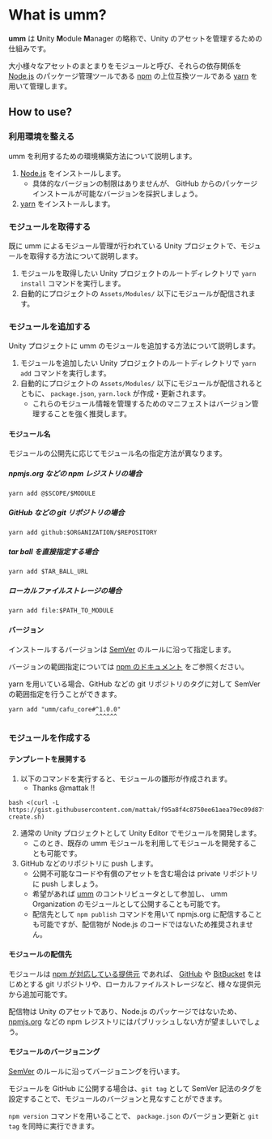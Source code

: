# What is umm?

**umm** は **U**nity **M**odule **M**anager の略称で、Unity のアセットを管理するための仕組みです。

大小様々なアセットのまとまりをモジュールと呼び、それらの依存関係を [Node.js](https://nodejs.org/) のパッケージ管理ツールである [npm](https://docs.npmjs.com/) の上位互換ツールである [yarn](https://yarnpkg.com/) を用いて管理します。

## How to use?

### 利用環境を整える

umm を利用するための環境構築方法について説明します。

1. [Node.js](https://nodejs.org/) をインストールします。
    * 具体的なバージョンの制限はありませんが、 GitHub からのパッケージインストールが可能なバージョンを採択しましょう。
1. [yarn](https://yarnpkg.com/) をインストールします。

### モジュールを取得する

既に umm によるモジュール管理が行われている Unity プロジェクトで、モジュールを取得する方法について説明します。

1. モジュールを取得したい Unity プロジェクトのルートディレクトリで `yarn install` コマンドを実行します。
1. 自動的にプロジェクトの `Assets/Modules/` 以下にモジュールが配信されます。

### モジュールを追加する

Unity プロジェクトに umm のモジュールを追加する方法について説明します。

1. モジュールを追加したい Unity プロジェクトのルートディレクトリで `yarn add` コマンドを実行します。
1. 自動的にプロジェクトの `Assets/Modules/` 以下にモジュールが配信されるとともに、 `package.json`, `yarn.lock` が作成・更新されます。
    * これらのモジュール情報を管理するためのマニフェストはバージョン管理することを強く推奨します。

#### モジュール名

モジュールの公開先に応じてモジュール名の指定方法が異なります。

##### npmjs.org などの npm レジストリの場合

```shell
yarn add @$SCOPE/$MODULE
```

##### GitHub などの git リポジトリの場合

```shell
yarn add github:$ORGANIZATION/$REPOSITORY
```

##### tar ball を直接指定する場合

```shell
yarn add $TAR_BALL_URL
```

##### ローカルファイルストレージの場合

```shell
yarn add file:$PATH_TO_MODULE
```

#### バージョン

インストールするバージョンは [SemVer](https://semver.org) のルールに沿って指定します。

バージョンの範囲指定については [npm のドキュメント](https://docs.npmjs.com/files/package.json#dependencies) をご参照ください。

yarn を用いている場合、GitHub などの git リポジトリのタグに対して SemVer の範囲指定を行うことができます。

```shell
yarn add "umm/cafu_core#^1.0.0"
                        ^^^^^^
```

### モジュールを作成する

#### テンプレートを展開する

1. 以下のコマンドを実行すると、モジュールの雛形が作成されます。
    * Thanks @mattak !!

```shell
bash <(curl -L https://gist.githubusercontent.com/mattak/f95a8f4c8750ee61aea79ec09d87f659/raw/e2313c98c9420ecb340b763a90de09e23f8b5602/umm-create.sh)
```

2. 通常の Unity プロジェクトとして Unity Editor でモジュールを開発します。
    * このとき、既存の umm モジュールを利用してモジュールを開発することも可能です。
2. GitHub などのリポジトリに push します。
    * 公開不可能なコードや有償のアセットを含む場合は private リポジトリに push しましょう。
    * 希望があれば [umm](https://github.com/umm) のコントリビュータとして参加し、 umm Organization のモジュールとして公開することも可能です。
    * 配信先として `npm publish` コマンドを用いて npmjs.org に配信することも可能ですが、配信物が Node.js のコードではないため推奨されません。

#### モジュールの配信先

モジュールは [npm が対応している提供元](https://docs.npmjs.com/files/package.json#dependencies) であれば、 [GitHub](https://github.com/) や [BitBucket](https://bitbucket.com) をはじめとする git リポジトリや、ローカルファイルストレージなど、様々な提供元から追加可能です。

配信物は Unity のアセットであり、Node.js のパッケージではないため、[npmjs.org](https://npmjs.org) などの npm レジストリにはパブリッシュしない方が望ましいでしょう。

#### モジュールのバージョニング

[SemVer](https://semver.org) のルールに沿ってバージョニングを行います。

モジュールを GitHub に公開する場合は、`git tag` として SemVer 記法のタグを設定することで、モジュールのバージョンと見なすことができます。

`npm version` コマンドを用いることで、 `package.json` のバージョン更新と `git tag` を同時に実行できます。
